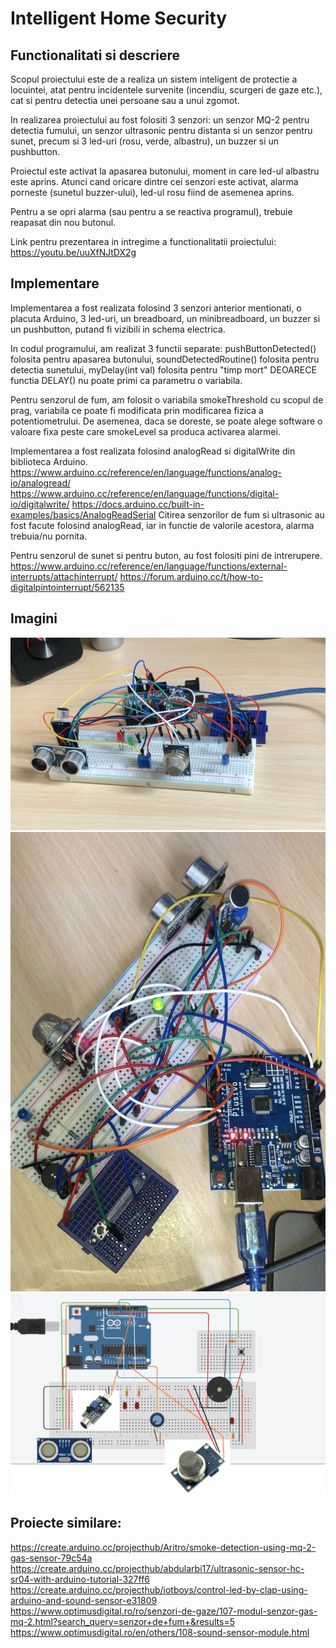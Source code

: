 # Intelligent Home Security

## Functionalitati si descriere 

Scopul proiectului este de a realiza un sistem inteligent de protectie a locuintei, atat pentru incidentele survenite (incendiu, scurgeri de gaze etc.), cat si pentru detectia unei persoane sau a unui zgomot.

In realizarea proiectului au fost folositi 3 senzori: un senzor MQ-2 pentru detectia fumului, un senzor ultrasonic pentru distanta si un senzor pentru sunet, precum si 3 led-uri (rosu, verde, albastru), un buzzer si un pushbutton.

Proiectul este activat la apasarea butonului, moment in care led-ul albastru este aprins. Atunci cand oricare dintre cei senzori este activat, alarma porneste (sunetul buzzer-ului), led-ul rosu fiind de asemenea aprins.

Pentru a se opri alarma (sau pentru a se reactiva programul), trebuie reapasat din nou butonul.

Link pentru prezentarea in intregime a functionalitatii proiectului: https://youtu.be/uuXfNJtDX2g

## Implementare

Implementarea a fost realizata folosind 3 senzori anterior mentionati, o placuta Arduino, 3 led-uri, un breadboard, un minibreadboard, un buzzer si un pushbutton, putand fi vizibili in schema electrica.

In codul programului, am realizat 3 functii separate: pushButtonDetected() folosita pentru apasarea butonului, soundDetectedRoutine() folosita pentru detectia sunetului, myDelay(int val) folosita pentru "timp mort" DEOARECE functia DELAY() nu poate primi ca parametru o variabila.

Pentru senzorul de fum, am folosit o variabila smokeThreshold cu scopul de prag, variabila ce poate fi modificata prin modificarea fizica a potentiometrului.
De asemenea, daca se doreste, se poate alege software o valoare fixa peste care smokeLevel sa produca activarea alarmei.

Implementarea a fost realizata folosind analogRead si digitalWrite din biblioteca Arduino.
https://www.arduino.cc/reference/en/language/functions/analog-io/analogread/
https://www.arduino.cc/reference/en/language/functions/digital-io/digitalwrite/
https://docs.arduino.cc/built-in-examples/basics/AnalogReadSerial
Citirea senzorilor de fum si ultrasonic au fost facute folosind analogRead, iar in functie de valorile acestora, alarma trebuia/nu pornita.

Pentru senzorul de sunet si pentru buton, au fost folositi pini de intrerupere.
https://www.arduino.cc/reference/en/language/functions/external-interrupts/attachinterrupt/
https://forum.arduino.cc/t/how-to-digitalpintointerrupt/562135



## Imagini
![Imagine](/1.jpg)
![Imagine2](/2.png)
![SchemaElectrica](/schemaelectrica.jpg)

## Proiecte similare: 
https://create.arduino.cc/projecthub/Aritro/smoke-detection-using-mq-2-gas-sensor-79c54a
https://create.arduino.cc/projecthub/abdularbi17/ultrasonic-sensor-hc-sr04-with-arduino-tutorial-327ff6
https://create.arduino.cc/projecthub/iotboys/control-led-by-clap-using-arduino-and-sound-sensor-e31809
https://www.optimusdigital.ro/ro/senzori-de-gaze/107-modul-senzor-gas-mq-2.html?search_query=senzor+de+fum+&results=5
https://www.optimusdigital.ro/en/others/108-sound-sensor-module.html

